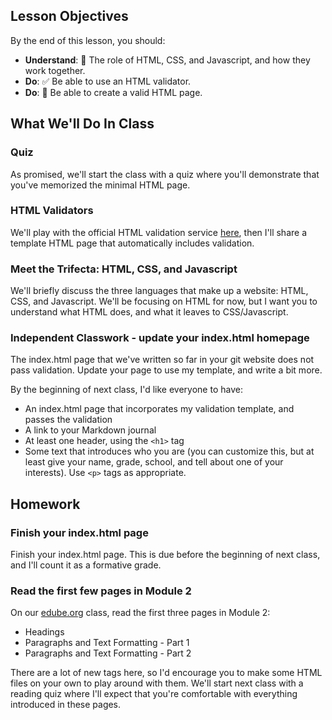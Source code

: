 ## Lesson Objectives
By the end of this lesson, you should:

- **Understand**: 🤝 The role of HTML, CSS, and Javascript, and how they work together. 
- **Do**: ✅ Be able to use an HTML validator. 
- **Do**: 📝 Be able to create a valid HTML page. 

## What We'll Do In Class

### Quiz
As promised, we'll start the class with a quiz where you'll demonstrate that you've memorized the minimal HTML page.

### HTML Validators
We'll play with the official HTML validation service [here](https://validator.w3.org/detailed.html#validate-by-upload), then I'll share a template HTML page that automatically includes validation.

### Meet the Trifecta: HTML, CSS, and Javascript
We'll briefly discuss the three languages that make up a website: HTML, CSS, and Javascript. We'll be focusing on HTML for now, but I want you to understand what HTML does, and what it leaves to CSS/Javascript.

### Independent Classwork - update your index.html homepage
The index.html page that we've written so far in your git website does not pass validation. Update your page to use my template, and write a bit more.

By the beginning of next class, I'd like everyone to have:
- An index.html page that incorporates my validation template, and passes the validation
- A link to your Markdown journal
- At least one header, using the `<h1>` tag
- Some text that introduces who you are (you can customize this, but at least give your name, grade, school, and tell about one of your interests). Use `<p>` tags as appropriate.

## Homework

### Finish your index.html page
Finish your index.html page. This is due before the beginning of next class, and I'll count it as a formative grade.

### Read the first few pages in Module 2
On our [edube.org](edube.org) class, read the first three pages in Module 2:
- Headings
- Paragraphs and Text Formatting - Part 1
- Paragraphs and Text Formatting - Part 2

There are a lot of new tags here, so I'd encourage you to make some HTML files on your own to play around with them. We'll start next class with a reading quiz where I'll expect that you're comfortable with everything introduced in these pages.